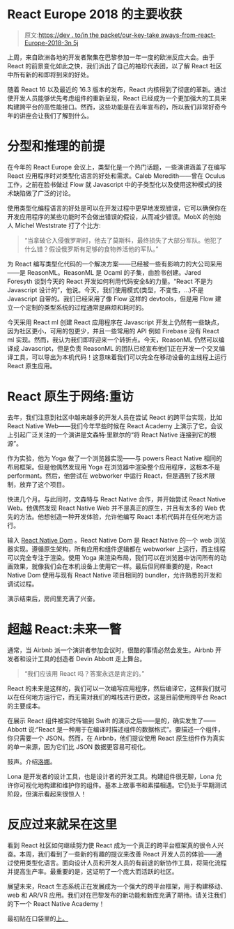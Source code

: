 # React Europe 2018 的主要收获

> 原文:[https://dev . to/in the packet/our-key-take aways-from-react-Europe-2018-3n 5j](https://dev.to/inthepocket/our-key-takeaways-from-react-europe-2018-3n5j)

上周，来自欧洲各地的开发者聚集在巴黎参加一年一度的欧洲反应大会。由于 React 的前景变化如此之快，我们派出了自己的袖珍代表团，以了解 React 社区中所有新的和即将到来的好处。

随着 React 16 以及最近的 16.3 版本的发布，React 内核得到了彻底的革新。通过使开发人员能够优先考虑组件的重新呈现，React 已经成为一个更加强大的工具来构建跨平台的高性能接口。然而，这些功能是在去年宣布的，所以我们非常好奇今年的讲座会让我们了解到什么。

# [](#typing-and-the-premise-of-reasonml)分型和推理的前提

在今年的 React Europe 会议上，类型化是一个热门话题，一些演讲涵盖了在编写 React 应用程序时对类型化语言的好处和需求。Caleb Meredith——曾在 Oculus 工作，之前在脸书做过 Flow 就 Javascript 中的子类型化以及使用这种模式的技术缺陷做了广泛的讨论。

使用类型化编程语言的好处是可以在开发过程中更早地发现错误，它可以确保你在开发应用程序的某些功能时不会做出错误的假设，从而减少错误。MobX 的创始人 Michel Weststrate 打了个比方:

> “当拿破仑入侵俄罗斯时，他去了莫斯科，最终损失了大部分军队。他犯了什么错？假设俄罗斯有足够的食物养活他的军队。”

为 React 编写类型化代码的一个解决方案——已经被一些有影响力的大公司采用——是 ReasonML。ReasonML 是 Ocaml 的子集，由脸书创建。Jared Foresyth 谈到今天的 React 开发如何利用代码安全&的力量。“React 不是为 Javascript 设计的”，他说。今天，我们使用模式(类型，不变性，...)不是 Javascript 自带的。我们已经采用了像 Flow 这样的 devtools，但是用 Flow 建立一个定制的类型系统的过程通常是麻烦和耗时的。

今天采用 React ml 创建 React 应用程序在 Javascript 开发上仍然有一些缺点，因为社区更小，可用的包更少，并且一些常用的 API 例如 Firebase 没有 React ml 实现。然而，我认为我们即将迎来一个转折点。今天，ReasonML 仍然可以编译成 Javascript，但是负责 ReasonML 的团队已经宣布他们正在开发一个交叉编译工具，可以导出为本机代码！这意味着我们可以完全在移动设备的主线程上运行 React 原生应用。

# [](#react-native-on-the-web-revisited)React 原生于网络:重访

去年，我们注意到社区中越来越多的开发人员在尝试 React 的跨平台实现，比如 React Native Web——我们今年早些时候在 React Academy 上演示了它。会议上引起广泛关注的一个演讲是文森特·里默尔的“将 React Native 连接到它的根源”。

作为实验，他为 Yoga 做了一个浏览器实现——与 powers React Native 相同的布局框架。但是他偶然发现用 Yoga 在浏览器中渲染整个应用程序，这根本不是 performant。然后，他尝试在 webworker 中运行 React，但是遇到了技术限制，放弃了这个项目。

快进几个月。与此同时，文森特与 React Native 合作，并开始尝试 React Native Web。他偶然发现 React Native Web 并不是真正的原生，并且有太多的 Web 优先的方法。他想创造一种开发体验，允许他编写 React 本机代码并在任何地方运行。

输入 [React Native Dom](https://github.com/vincentriemer/react-native-dom) 。React Native Dom 是 React Native 的一个 web 浏览器实现。遵循原生架构，所有应用和组件逻辑都在 webworker 上运行，而主线程可以完全专注于渲染。使用 Yoga 来渲染布局，我们可以在浏览器中访问所有的动画效果，就像我们会在本机设备上使用它一样。最后但同样重要的是，React Native Dom 使用与现有 React Native 项目相同的 bundler，允许熟悉的开发和调试过程。

演示结束后，房间里充满了兴奋。

# [](#beyond-react-a-glimpse-into-the-future)超越 React:未来一瞥

通常，当 Airbnb 派一个演讲者参加会议时，很酷的事情必然会发生。Airbnb 开发者和设计工具的创造者 Devin Abbott 走上舞台。

> “我们应该用 React 吗？答案永远是肯定的。”

React 的未来是这样的，我们可以一次编写应用程序，然后编译它，这样我们就可以在任何地方运行它，而无需对我们的堆栈进行更改，这是目前使用跨平台 React 的主要成本。

在展示 React 组件被实时传输到 Swift 的演示之后——是的，确实发生了——Abbott 说:“React 是一种用于在编译时描述组件的数据格式”。要描述一个组件，你只需要一个 JSON。然而，在 Airbnb，他们提议使用 React 原生组件作为真实的单一来源，因为它们比 JSON 数据更容易可视化。

鼓声。介绍[洛娜](https://github.com/airbnb/Lona)。

Lona 是开发者的设计工具，也是设计者的开发工具。构建组件很无聊，Lona 允许你可视化地构建和维护你的组件。基本上故事书和素描相遇。它仍处于早期测试阶段，但演示看起来很惊人！

# [](#react-is-here-to-stay)反应过来就呆在这里

看到 React 社区如何继续努力使 React 成为一个真正的跨平台框架真的很令人兴奋。本周，我们看到了一些新的有趣的提议来改善 React 开发人员的体验——通过使用类型化语言。面向设计人员和开发人员的有前途的新协作工具，将简化流程并提高生产率。最重要的是，这证明了一个庞大而活跃的社区。

展望未来，React 生态系统正在发展成为一个强大的跨平台框架，用于构建移动、web 和 AR/VR 应用。我们对在巴黎发布的新功能和新库充满了期待。请关注我们的下一个 React Native Academy！

最初贴在口袋里的[上。](https://www.inthepocket.com/)
